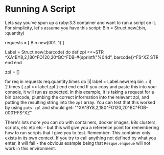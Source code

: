 # Running A Script

Lets say you've spun up a ruby:3.3 container and want to run a script on it. For simplicity, let's assume you have this script:
<code-block lang="ruby">
Bin = Struct.new(:bin, :quantity)

requests = [
    Bin.new(001, 1)
]

Label = Struct.new(:barcode) do
    def zpl
        <<~STR 
            ^XA^BY8,2,180^FO120,20^BC^FDB-#{sprintf("%04d", barcode)}^FS^XZ
        STR
    end
end

zpl = []

for req in requests
    req.quantity.times do |i|
        label = Label.new(req.bin + i)
        2.times {
            zpl << label.zpl
        }
        end
    end
end
</code-block>
If you copy and paste this into your console, it will run as expected. In this example, it is taking a request for a bin barcode,
plumbing the correct information into the relevant zpl, and putting the resulting string into the <code>zpl</code> array. You can test that this worked
by using <code>puts zpl</code> and should get:
<code-block lang="ruby">
"^XA^BY8,2,180^FO120,20^BC^FDB-0001^FS^XZ"
</code-block>

There's lots more you can do with containers, docker images, k8s clusters, scripts, etc etc etc - but this will give you
a reference point for remembering how to run scripts that I give you to test.
<warning>Remember: This container only exists in its own context. If you try to call anything not defined by what you
enter, it will fail - the obvious example being that <code>Resque.enqueue</code> will not work in this environment.</warning>